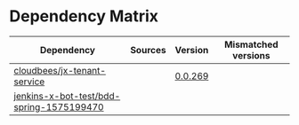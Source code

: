 # Dependency Matrix

Dependency | Sources | Version | Mismatched versions
---------- | ------- | ------- | -------------------
[cloudbees/jx-tenant-service](https://github.com/cloudbees/jx-tenant-service) |  | [0.0.269](https://github.com/cloudbees/jx-tenant-service/releases/tag/v0.0.269) | 
[jenkins-x-bot-test/bdd-spring-1575199470](https://github.com/jenkins-x-bot-test/bdd-spring-1575199470.git) |  | []() | 
